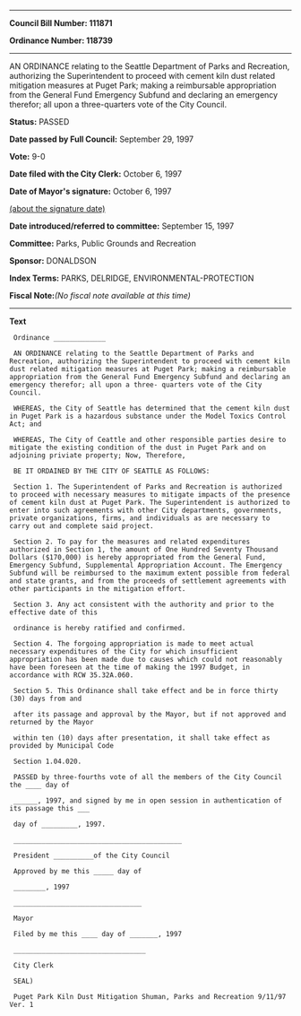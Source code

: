 

********

**Council Bill Number: 111871**
   
**Ordinance Number: 118739**
********

 AN ORDINANCE relating to the Seattle Department of Parks and Recreation, authorizing the Superintendent to proceed with cement kiln dust related mitigation measures at Puget Park; making a reimbursable appropriation from the General Fund Emergency Subfund and declaring an emergency therefor; all upon a three-quarters vote of the City Council.

**Status:** PASSED
   
**Date passed by Full Council:** September 29, 1997
   
**Vote:** 9-0
   
**Date filed with the City Clerk:** October 6, 1997
   
**Date of Mayor's signature:** October 6, 1997
   
[(about the signature date)](/~public/approvaldate.htm)
   
   
   
**Date introduced/referred to committee:** September 15, 1997
   
**Committee:** Parks, Public Grounds and Recreation
   
**Sponsor:** DONALDSON
   
   
**Index Terms:** PARKS, DELRIDGE, ENVIRONMENTAL-PROTECTION

**Fiscal Note:**_(No fiscal note available at this time)_

********

**Text**
   
```
 Ordinance _____________

 AN ORDINANCE relating to the Seattle Department of Parks and Recreation, authorizing the Superintendent to proceed with cement kiln dust related mitigation measures at Puget Park; making a reimbursable appropriation from the General Fund Emergency Subfund and declaring an emergency therefor; all upon a three- quarters vote of the City Council.

 WHEREAS, the City of Seattle has determined that the cement kiln dust in Puget Park is a hazardous substance under the Model Toxics Control Act; and

 WHEREAS, The City of Ceattle and other responsible parties desire to mitigate the existing condition of the dust in Puget Park and on adjoining priviate property; Now, Therefore,

 BE IT ORDAINED BY THE CITY OF SEATTLE AS FOLLOWS:

 Section 1. The Superintendent of Parks and Recreation is authorized to proceed with necessary measures to mitigate impacts of the presence of cement kiln dust at Puget Park. The Superintendent is authorized to enter into such agreements with other City departments, governments, private organizations, firms, and individuals as are necessary to carry out and complete said project.

 Section 2. To pay for the measures and related expenditures authorized in Section 1, the amount of One Hundred Seventy Thousand Dollars ($170,000) is hereby appropriated from the General Fund, Emergency Subfund, Supplemental Appropriation Account. The Emergency Subfund will be reimbursed to the maximum extent possible from federal and state grants, and from the proceeds of settlement agreements with other participants in the mitigation effort.

 Section 3. Any act consistent with the authority and prior to the effective date of this

 ordinance is hereby ratified and confirmed.

 Section 4. The forgoing appropriation is made to meet actual necessary expenditures of the City for which insufficient appropriation has been made due to causes which could not reasonably have been foreseen at the time of making the 1997 Budget, in accordance with RCW 35.32A.060.

 Section 5. This Ordinance shall take effect and be in force thirty (30) days from and

 after its passage and approval by the Mayor, but if not approved and returned by the Mayor

 within ten (10) days after presentation, it shall take effect as provided by Municipal Code

 Section 1.04.020.

 PASSED by three-fourths vote of all the members of the City Council the ____ day of

 ______, 1997, and signed by me in open session in authentication of its passage this ___

 day of _________, 1997.

 __________________________________________

 President __________of the City Council

 Approved by me this _____ day of

 ________, 1997

 ________________________________

 Mayor

 Filed by me this ____ day of _______, 1997

 _________________________________

 City Clerk

 SEAL)

 Puget Park Kiln Dust Mitigation Shuman, Parks and Recreation 9/11/97 Ver. 1

```
